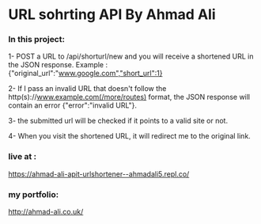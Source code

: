 #  URL sohrting API By Ahmad Ali

### In this project:

1- POST a URL to /api/shorturl/new and you will receive a shortened URL in the JSON response.
Example : {"original_url":"www.google.com","short_url":1}

2- If I pass an invalid URL that doesn't follow the http(s)://www.example.com(/more/routes) format, the JSON response will contain an error {"error":"invalid URL"}.

3- the submitted url will be checked if it points to a valid site or not.

4- When you visit the shortened URL, it will redirect me to the original link.


### live at : 
https://ahmad-ali-apit-urlshortener--ahmadali5.repl.co/

### my portfolio:
http://ahmad-ali.co.uk/

